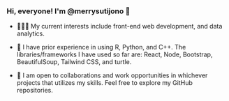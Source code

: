 ### Hi, everyone! I'm @merrysutijono 👋

- 👩🏻‍💻 My current interests include front-end web development, and data analytics. 

- 🍃 I have prior experience in using R, Python, and C++. The libraries/frameworks I have used so far are: React, Node, Bootstrap, BeautifulSoup, Tailwind CSS, and turtle.

- 🌻 I am open to collaborations and work opportunities in whichever projects that utilizes my skills. Feel free to explore my GitHub repositories.
